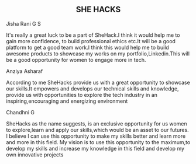 <HTML>
<HEAD> <TITLE> She hack </TITLE></HEAD>  
<BODY Bgcolour="#EOFFFF"> 
   <H2 Align="center">SHE HACKS</H2>
   <A Name="Jisha Rani G S">Jisha Rani G S</A>
   <P><FONT SIZE="15"></FONT> It's really a great luck to be a part of SheHack.I think it would help me to gain more confidence, to build professional ethics etc.It will be a good platform to get a good team work.I think this would help me to build awesome products to showcase my works on my portfolio,Linkedin.This will be a good opportunity for women to engage more in tech.</P>
   <A Name="Anziya Asharaf">Anziya Asharaf</A>
   <P><FONT SIZE="15"></FONT> According to me SheHacks provide us with a great opportunity to showcase our skills.It empowers and develops our technical skills and knowledge, provide us with opportunities to explore the tech industry in an inspiring,encouraging and energizing environment </P>
   <A Name="Chandhni G">Chandhni G</A>
   <P><FONT SIZE="15"></FONT> SheHacks as the name suggests, is an exclusive opportunity for us women to explore,learn and apply our skills,which would be an asset to our futures.
I believe I can use this opportunity to make my skills better and learn more and more in  this field.
My vision is to use this opportunity to the maximum,to develop my skills and increase my knowledge in this field and develop my own innovative projects</P>
</BODY>
</HTML>
